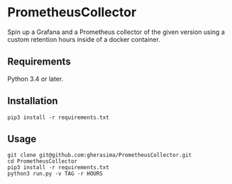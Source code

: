# PrometheusCollector


Spin up a Grafana and a Prometheus collector of the given version using a custom retention hours inside of a docker container.

## Requirements

Python 3.4 or later.


## Installation

```
pip3 install -r requirements.txt
```

## Usage


```
git clone git@github.com:gherasima/PrometheusCollector.git
cd PrometheusCollector
pip3 install -r requirements.txt
python3 run.py -v TAG -r HOURS

```

